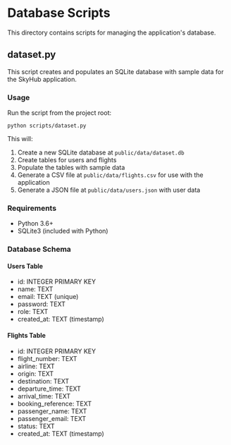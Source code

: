 
# Database Scripts

This directory contains scripts for managing the application's database.

## dataset.py

This script creates and populates an SQLite database with sample data for the SkyHub application.

### Usage

Run the script from the project root:

```
python scripts/dataset.py
```

This will:
1. Create a new SQLite database at `public/data/dataset.db`
2. Create tables for users and flights
3. Populate the tables with sample data
4. Generate a CSV file at `public/data/flights.csv` for use with the application
5. Generate a JSON file at `public/data/users.json` with user data

### Requirements

- Python 3.6+
- SQLite3 (included with Python)

### Database Schema

#### Users Table
- id: INTEGER PRIMARY KEY
- name: TEXT
- email: TEXT (unique)
- password: TEXT
- role: TEXT
- created_at: TEXT (timestamp)

#### Flights Table
- id: INTEGER PRIMARY KEY
- flight_number: TEXT
- airline: TEXT
- origin: TEXT
- destination: TEXT
- departure_time: TEXT
- arrival_time: TEXT
- booking_reference: TEXT
- passenger_name: TEXT
- passenger_email: TEXT
- status: TEXT
- created_at: TEXT (timestamp)
